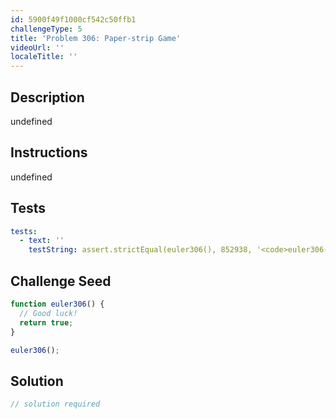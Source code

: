 ```yaml
---
id: 5900f49f1000cf542c50ffb1
challengeType: 5
title: 'Problem 306: Paper-strip Game'
videoUrl: ''
localeTitle: ''
---
```


## Description
undefined

## Instructions
undefined

## Tests
<section id='tests'>

```yml
tests:
  - text: ''
    testString: assert.strictEqual(euler306(), 852938, '<code>euler306()</code> should return 852938.');

```

</section>

## Challenge Seed
<section id='challengeSeed'>

<div id='js-seed'>

```js
function euler306() {
  // Good luck!
  return true;
}

euler306();

```

</div>



</section>

## Solution
<section id='solution'>

```js
// solution required
```
</section>
